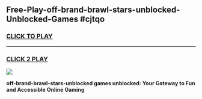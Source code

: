 
## Free-Play-off-brand-brawl-stars-unblocked-Unblocked-Games #cjtqo
<h3>
<a href="https://news.freeplayer.one?title=off-brand-brawl-stars-unblocked&ref=8M">CLICK TO PLAY</a></h3>
<hr>

<h3>
<a href="https://news.freeplayer.one?title=off-brand-brawl-stars-unblocked&ref=8M">CLICK 2 PLAY</a>
  
</h3>

<a href="https://news.freeplayer.one?title=off-brand-brawl-stars-unblocked&ref=8M"><img src="https://clearcache.store/games.png"></a>


**off-brand-brawl-stars-unblocked games unblocked: Your Gateway to Fun and Accessible Online Gaming**
